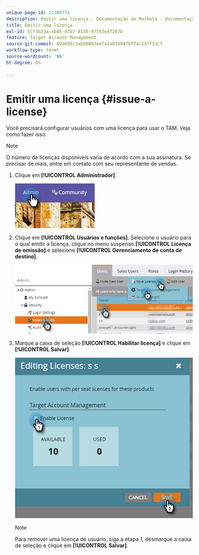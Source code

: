 ```yaml
---
unique-page-id: 11380771
description: Emitir uma licença - Documentação do Marketo - Documentação do produto
title: Emitir uma licença
exl-id: 5cf3b23a-ab86-4707-8538-97583e4f267b
feature: Target Account Management
source-git-commit: 09a656c3a0d0002edfa1a61b987bff4c1dff33cf
workflow-type: tm+mt
source-wordcount: '96'
ht-degree: 6%

---
```


# Emitir uma licença {#issue-a-license}

Você precisará configurar usuários com uma licença para usar o TAM. Veja como fazer isso.

>[!NOTE]
>
>O número de licenças disponíveis varia de acordo com a sua assinatura. Se precisar de mais, entre em contato com seu representante de vendas.

1. Clique em **[!UICONTROL Administrador]**.

   ![](assets/issue-a-license-1.png)

1. Clique em **[!UICONTROL Usuários e funções]**. Selecione o usuário para o qual emitir a licença, clique no menu suspenso **[!UICONTROL Licença de emissão]** e selecione **[!UICONTROL Gerenciamento de conta de destino]**.

   ![](assets/issue-a-license-2.png)

1. Marque a caixa de seleção **[!UICONTROL Habilitar licença]** e clique em **[!UICONTROL Salvar]**.

   ![](assets/issue-a-license-3.png)

   >[!NOTE]
   >
   >Para remover uma licença de usuário, siga a etapa 1, desmarque a caixa de seleção e clique em **[!UICONTROL Salvar]**.
